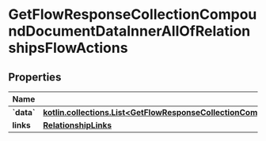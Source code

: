 
# GetFlowResponseCollectionCompoundDocumentDataInnerAllOfRelationshipsFlowActions

## Properties
| Name | Type | Description | Notes |
| ------------ | ------------- | ------------- | ------------- |
| **&#x60;data&#x60;** | [**kotlin.collections.List&lt;GetFlowResponseCollectionCompoundDocumentDataInnerAllOfRelationshipsFlowActionsDataInner&gt;**](GetFlowResponseCollectionCompoundDocumentDataInnerAllOfRelationshipsFlowActionsDataInner.md) |  |  [optional] |
| **links** | [**RelationshipLinks**](RelationshipLinks.md) |  |  [optional] |



